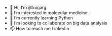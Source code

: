 - 👋 Hi, I’m @kugarg
- 👀 I’m interested in molecular medicine
- 🌱 I’m currently learning Python
- 💞️ I’m looking to collaborate on big data analysis
- 📫 How to reach me LinkedIn

<!---
kugarg/kugarg is a ✨ special ✨ repository because its `README.md` (this file) appears on your GitHub profile.
You can click the Preview link to take a look at your changes.
--->
